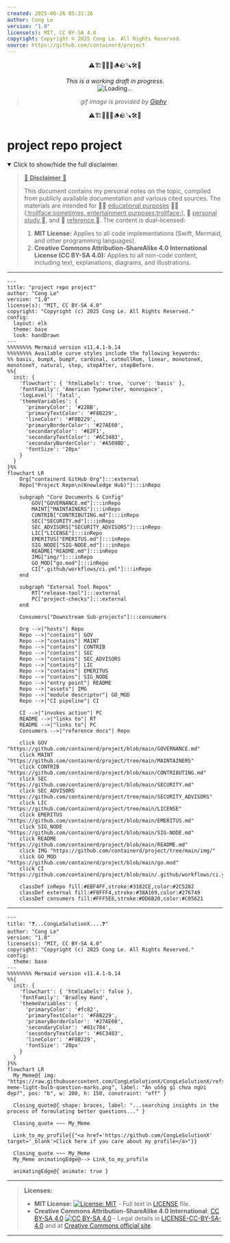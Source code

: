 ```yaml
---
created: 2025-06-26 05:31:26
author: Cong Le
version: "1.0"
license(s): MIT, CC BY-SA 4.0
copyright: Copyright © 2025 Cong Le. All Rights Reserved.
source: https://github.com/containerd/project
---
```


<div align="center">
  <p>⚠️🏗️🚧🦺🧱🪵🪨🪚🛠️👷</p>
  <i>This is a working draft in progress.</i>
  <br/>
  <img alt="Loading…" src="https://media0.giphy.com/media/v1.Y2lkPTc5MGI3NjExeHJ4YXdtYjJpMDl0MzEwYmU4ZzBobG0waGNiN3MzNzR0d2R2NnMwNSZlcD12MV9pbnRlcm5hbF9naWZfYnlfaWQmY3Q9Zw/26gssNOlBJKjEM3yo/giphy.gif"/>
  <br/>
  <blockquote>
	  <i>gif image is provided by <a href="https://giphy.com">Giphy</a></i>
  </blockquote>
  <p>⚠️🏗️🚧🦺🧱🪵🪨🪚🛠️👷</p>

</div>


# project repo project
<details open>
<summary>Click to show/hide the full disclaimer.</summary>
   
> <ins>📢 **Disclaimer** 🚨</ins>
>
> This document contains my personal notes on the topic,
> compiled from publicly available documentation and various cited sources.
> The materials are intended for 👨‍🎓 <ins>educational purposes</ins> 👨‍🎓 (<ins>:trollface:sometimes, entertainment purposes:trollface:</ins>), 📖 <ins> personal study </ins> 📖, and 🔖 <ins> reference </ins> 🔖.
> The content is dual-licensed:
> 1. **MIT License:** Applies to all code implementations (Swift, Mermaid, and other programming languages).
> 2. **Creative Commons Attribution-ShareAlike 4.0 International License (CC BY-SA 4.0):** Applies to all non-code content, including text, explanations, diagrams, and illustrations.

</details>


---

```mermaid
---
title: "project repo project"
author: "Cong Le"
version: "1.0"
license(s): "MIT, CC BY-SA 4.0"
copyright: "Copyright (c) 2025 Cong Le. All Rights Reserved."
config:
  layout: elk
  theme: base
  look: handDrawn
---
%%%%%%%% Mermaid version v11.4.1-b.14
%%%%%%%% Available curve styles include the following keywords:
%% basis, bumpX, bumpY, cardinal, catmullRom, linear, monotoneX, monotoneY, natural, step, stepAfter, stepBefore.
%%{
  init: {
    'flowchart': { 'htmlLabels': true, 'curve': 'basis' },
    'fontFamily': 'American Typewriter, monospace',
    'logLevel': 'fatal',
    'themeVariables': {
      'primaryColor': '#22BB',
      'primaryTextColor': '#F8B229',
      'lineColor': '#F8B229',
      'primaryBorderColor': '#27AE60',
      'secondaryColor': '#E2F1',
      'secondaryTextColor': '#6C3483',
      'secondaryBorderColor': '#A569BD',
      'fontSize': '20px'
    }
  }
}%%
flowchart LR
    Org["containerd GitHub Org"]:::external
    Repo["Project Repo\n(Knowledge Hub)"]:::inRepo

    subgraph "Core Documents & Config"
        GOV["GOVERNANCE.md"]:::inRepo
        MAINT["MAINTAINERS"]:::inRepo
        CONTRIB["CONTRIBUTING.md"]:::inRepo
        SEC["SECURITY.md"]:::inRepo
        SEC_ADVISORS["SECURITY_ADVISORS"]:::inRepo
        LIC["LICENSE"]:::inRepo
        EMERITUS["EMERITUS.md"]:::inRepo
        SIG_NODE["SIG-NODE.md"]:::inRepo
        README["README.md"]:::inRepo
        IMG["img/"]:::inRepo
        GO_MOD["go.mod"]:::inRepo
        CI[".github/workflows/ci.yml"]:::inRepo
    end

    subgraph "External Tool Repos"
        RT["release-tool"]:::external
        PC["project-checks"]:::external
    end

    Consumers["Downstream Sub-projects"]:::consumers

    Org -->|"hosts"| Repo
    Repo -->|"contains"| GOV
    Repo -->|"contains"| MAINT
    Repo -->|"contains"| CONTRIB
    Repo -->|"contains"| SEC
    Repo -->|"contains"| SEC_ADVISORS
    Repo -->|"contains"| LIC
    Repo -->|"contains"| EMERITUS
    Repo -->|"contains"| SIG_NODE
    Repo -->|"entry point"| README
    Repo -->|"assets"| IMG
    Repo -->|"module descriptor"| GO_MOD
    Repo -->|"CI pipeline"| CI

    CI -->|"invokes action"| PC
    README -->|"links to"| RT
    README -->|"links to"| PC
    Consumers -->|"reference docs"| Repo

    click GOV "https://github.com/containerd/project/blob/main/GOVERNANCE.md"
    click MAINT "https://github.com/containerd/project/tree/main/MAINTAINERS"
    click CONTRIB "https://github.com/containerd/project/blob/main/CONTRIBUTING.md"
    click SEC "https://github.com/containerd/project/blob/main/SECURITY.md"
    click SEC_ADVISORS "https://github.com/containerd/project/tree/main/SECURITY_ADVISORS"
    click LIC "https://github.com/containerd/project/tree/main/LICENSE"
    click EMERITUS "https://github.com/containerd/project/blob/main/EMERITUS.md"
    click SIG_NODE "https://github.com/containerd/project/blob/main/SIG-NODE.md"
    click README "https://github.com/containerd/project/blob/main/README.md"
    click IMG "https://github.com/containerd/project/tree/main/img/"
    click GO_MOD "https://github.com/containerd/project/blob/main/go.mod"
    click CI "https://github.com/containerd/project/blob/main/.github/workflows/ci.yml"

    classDef inRepo fill:#EBF4FF,stroke:#3182CE,color:#2C5282
    classDef external fill:#F0FFF4,stroke:#38A169,color:#276749
    classDef consumers fill:#FFF5E6,stroke:#DD6B20,color:#C05621

```

-----

```mermaid
---
title: "❓...CongLeSolutionX....❓"
author: "Cong Le"
version: "1.0"
license(s): "MIT, CC BY-SA 4.0"
copyright: "Copyright (c) 2025 Cong Le. All Rights Reserved."
config:
  theme: base
---
%%%%%%%% Mermaid version v11.4.1-b.14
%%{
  init: {
    'flowchart': { 'htmlLabels': false },
    'fontFamily': 'Bradley Hand',
    'themeVariables': {
      'primaryColor': '#fc82',
      'primaryTextColor': '#F8B229',
      'primaryBorderColor': '#27AE60',
      'secondaryColor': '#81c784',
      'secondaryTextColor': '#6C3483',
      'lineColor': '#F8B229',
      'fontSize': '20px'
    }
  }
}%%
flowchart LR
  My_Meme@{ img: "https://raw.githubusercontent.com/CongLeSolutionX/CongLeSolutionX/refs/heads/main/assets/images/My-meme-light-bulb-question-marks.png", label: "Ăn uống gì chưa ngừi đẹp?", pos: "b", w: 200, h: 150, constraint: "off" }

  Closing_quote@{ shape: braces, label: "...searching insights in the process of formulating better questions..." }

  Closing_quote ~~~ My_Meme
    
  Link_to_my_profile{{"<a href='https://github.com/CongLeSolutionX' target='_blank'>Click here if you care about my profile</a>"}}

  Closing_quote ~~~ My_Meme
  My_Meme animatingEdge@--> Link_to_my_profile
  
  animatingEdge@{ animate: true }

```

---
>**Licenses:**
>
>- **MIT License:**  [![License: MIT](https://img.shields.io/badge/License-MIT-yellow.svg)](LICENSE) - Full text in [LICENSE](LICENSE) file.
>- **Creative Commons Attribution-ShareAlike 4.0 International**: [CC BY-SA 4.0](https://creativecommons.org/licenses/by-sa/4.0/) [![CC BY-SA 4.0](https://licensebuttons.net/l/by-sa/4.0/88x31.png)](https://creativecommons.org/licenses/by-sa/4.0/) - Legal details in [LICENSE-CC-BY-SA-4.0](THE_PAST/LICENSE-CC-BY-SA-4.0) and at [Creative Commons official site](https://creativecommons.org/licenses/by-sa/4.0/).
>
---